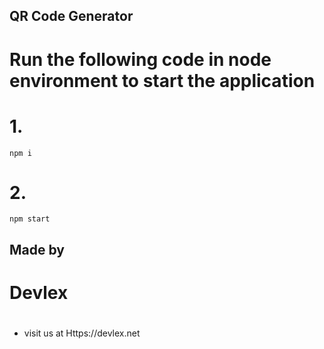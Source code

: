 ## QR Code Generator

# Run the following code in node environment to start the application

#####

# 1.

    npm i

# 2.

    npm start

#####

## Made by

# Devlex

#

- visit us at
  Https://devlex.net

#####
